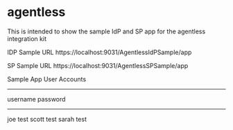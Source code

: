 # agentless
This is intended to show the sample IdP and SP app for the agentless integration kit

IDP Sample URL
https://localhost:9031/AgentlessIdPSample/app

SP Sample URL
https://localhost:9031/AgentlessSPSample/app

Sample App User Accounts

________    ________
username    password
________    ________
joe         test
scott       test
sarah       test